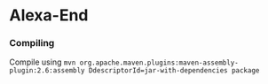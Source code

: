 # Alexa-End

### Compiling

Compile using `mvn org.apache.maven.plugins:maven-assembly-plugin:2.6:assembly DdescriptorId=jar-with-dependencies package`
